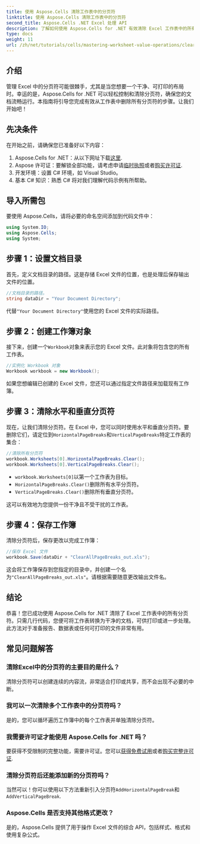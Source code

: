 ```yaml
---
title: 使用 Aspose.Cells 清除工作表中的分页符
linktitle: 使用 Aspose.Cells 清除工作表中的分页符
second_title: Aspose.Cells .NET Excel 处理 API
description: 了解如何使用 Aspose.Cells for .NET 有效清除 Excel 工作表中的所有分页符。本分步指南简化了该过程。
type: docs
weight: 11
url: /zh/net/tutorials/cells/mastering-worksheet-value-operations/clear-page-breaks/
---
```

## 介绍

管理 Excel 中的分页符可能很棘手，尤其是当您想要一个干净、可打印的布局时。幸运的是，Aspose.Cells for .NET 可以轻松控制和清除分页符，确保您的文档流畅运行。本指南将引导您完成有效从工作表中删除所有分页符的步骤。让我们开始吧！

## 先决条件

在开始之前，请确保您已准备好以下内容：

1.  Aspose.Cells for .NET：从以下网址下载[这里](https://releases.aspose.com/cells/net/).
2. Aspose 许可证：要解锁全部功能，请考虑申请[临时执照](https://purchase.aspose.com/temporary-license/)或者[购买许可证](https://purchase.aspose.com/buy).
3. 开发环境：设置 C# 环境，如 Visual Studio。
4. 基本 C# 知识：熟悉 C# 将对我们理解代码示例有所帮助。

## 导入所需包

要使用 Aspose.Cells，请将必要的命名空间添加到代码文件中：

```csharp
using System.IO;
using Aspose.Cells;
using System;
```

## 步骤 1：设置文档目录

首先，定义文档目录的路径。这是存储 Excel 文件的位置，也是处理后保存输出文件的位置。

```csharp
//文档目录的路径。
string dataDir = "Your Document Directory";
```

代替`"Your Document Directory"`使用您的 Excel 文件的实际路径。

## 步骤 2：创建工作簿对象

接下来，创建一个`Workbook`对象来表示您的 Excel 文件。此对象将包含您的所有工作表。

```csharp
//实例化 Workbook 对象
Workbook workbook = new Workbook();
```

如果您想编辑已创建的 Excel 文件，您还可以通过指定文件路径来加载现有工作簿。

## 步骤 3：清除水平和垂直分页符

现在，让我们清除分页符。在 Excel 中，您可以同时使用水平和垂直分页符。要删除它们，请定位到`HorizontalPageBreaks`和`VerticalPageBreaks`特定工作表的集合：

```csharp
//清除所有分页符
workbook.Worksheets[0].HorizontalPageBreaks.Clear();
workbook.Worksheets[0].VerticalPageBreaks.Clear();
```

- `workbook.Worksheets[0]`以第一个工作表为目标。
- `HorizontalPageBreaks.Clear()`删除所有水平分页符。
- `VerticalPageBreaks.Clear()`删除所有垂直分页符。

这可以有效地为您提供一份干净且不受干扰的工作表。

## 步骤 4：保存工作簿

清除分页符后，保存更改以完成工作簿：

```csharp
//保存 Excel 文件
workbook.Save(dataDir + "ClearAllPageBreaks_out.xls");
```

这会将工作簿保存到您指定的目录中，并创建一个名为`"ClearAllPageBreaks_out.xls"`。请根据需要随意更改输出文件名。

## 结论

恭喜！您已成功使用 Aspose.Cells for .NET 清除了 Excel 工作表中的所有分页符。只需几行代码，您便可将工作表转换为干净的文档，可供打印或进一步处理。此方法对于准备报告、数据表或任何可打印的文件非常有用。

## 常见问题解答

### 清除Excel中的分页符的主要目的是什么？  
清除分页符可以创建连续的内容流，非常适合打印或共享，而不会出现不必要的中断。

### 我可以一次清除多个工作表中的分页符吗？  
是的，您可以循环遍历工作簿中的每个工作表并单独清除分页符。

### 我需要许可证才能使用 Aspose.Cells for .NET 吗？  
要获得不受限制的完整功能，需要许可证。您可以[获得免费试用](https://releases.aspose.com/)或者[购买完整许可证](https://purchase.aspose.com/buy).

### 清除分页符后还能添加新的分页符吗？  
当然可以！你可以使用以下方法重新引入分页符`AddHorizontalPageBreak`和`AddVerticalPageBreak`.

### Aspose.Cells 是否支持其他格式更改？  
是的，Aspose.Cells 提供了用于操作 Excel 文件的综合 API，包括样式、格式和使用复杂公式。